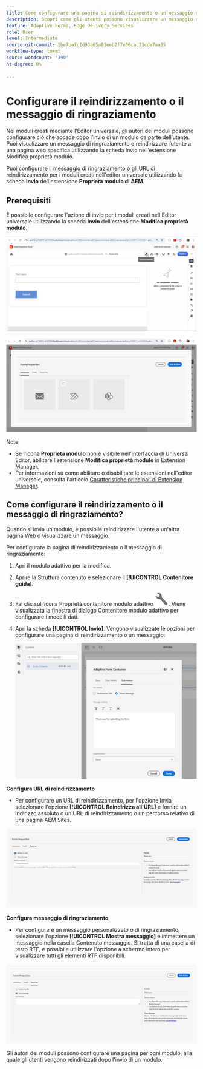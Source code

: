 ```yaml
---
title: Come configurare una pagina di reindirizzamento o un messaggio di ringraziamento
description: Scopri come gli utenti possono visualizzare un messaggio di ringraziamento o essere reindirizzati a una pagina web che gli autori dei moduli possono configurare durante la creazione del modulo.
feature: Adaptive Forms, Edge Delivery Services
role: User
level: Intermediate
source-git-commit: 1be7bafc1d93a65a81eeb2f7e86cac33cde7aa35
workflow-type: tm+mt
source-wordcount: '390'
ht-degree: 0%

---
```


# Configurare il reindirizzamento o il messaggio di ringraziamento

Nei moduli creati mediante l’Editor universale, gli autori dei moduli possono configurare ciò che accade dopo l’invio di un modulo da parte dell’utente. Puoi visualizzare un messaggio di ringraziamento o reindirizzare l’utente a una pagina web specifica utilizzando la scheda Invio nell’estensione Modifica proprietà modulo.

Puoi configurare il messaggio di ringraziamento o gli URL di reindirizzamento per i moduli creati nell&#39;editor universale utilizzando la scheda **Invio** dell&#39;estensione **Proprietà modulo di AEM**.

## Prerequisiti

È possibile configurare l&#39;azione di invio per i moduli creati nell&#39;Editor universale utilizzando la scheda **Invio** dell&#39;estensione **Modifica proprietà modulo**.

![Icona proprietà modulo](/help/forms/assets/ue-form-properties-icon.png)

![Proprietà modulo editor universale](/help/forms/assets/ue-form-properties.png)

>[!NOTE]
>
>* Se l&#39;icona **Proprietà modulo** non è visibile nell&#39;interfaccia di Universal Editor, abilitare l&#39;estensione **Modifica proprietà modulo** in Extension Manager.
>* Per informazioni su come abilitare o disabilitare le estensioni nell&#39;editor universale, consulta l&#39;articolo [Caratteristiche principali di Extension Manager](https://developer.adobe.com/uix/docs/extension-manager/feature-highlights/#enablingdisabling-extensions).

## Come configurare il reindirizzamento o il messaggio di ringraziamento?

Quando si invia un modulo, è possibile reindirizzare l&#39;utente a un&#39;altra pagina Web o visualizzare un messaggio.

Per configurare la pagina di reindirizzamento o il messaggio di ringraziamento:

1. Apri il modulo adattivo per la modifica.
1. Aprire la Struttura contenuto e selezionare il **[!UICONTROL Contenitore guida]**.
1. Fai clic sull&#39;icona Proprietà contenitore modulo adattivo ![Proprietà contenitore modulo adattivo](/help/forms/assets/configure-icon.svg). Viene visualizzata la finestra di dialogo Contenitore modulo adattivo per configurare i modelli dati.
1. Apri la scheda **[!UICONTROL Invio]**. Vengono visualizzate le opzioni per configurare una pagina di reindirizzamento o un messaggio:

   ![Finestra di dialogo per l&#39;invio del Contenitore guida per configurare una pagina di reindirizzamento o un messaggio](/help/forms/assets/adaptive-forms-core-components-redirect-page-or-thank-you-message.png)

**Configura URL di reindirizzamento**

* Per configurare un URL di reindirizzamento, per l&#39;opzione Invia selezionare l&#39;opzione **[!UICONTROL Reindirizza all&#39;URL]** e fornire un indirizzo assoluto o un URL di reindirizzamento o un percorso relativo di una pagina AEM Sites.

![reindirizzamento](/help/edge/docs/forms/universal-editor/assets/redirect-ue.png)

**Configura messaggio di ringraziamento**

* Per configurare un messaggio personalizzato o di ringraziamento, selezionare l&#39;opzione **[!UICONTROL Mostra messaggio]** e immettere un messaggio nella casella Contenuto messaggio. Si tratta di una casella di testo RTF, è possibile utilizzare l&#39;opzione a schermo intero per visualizzare tutti gli elementi RTF disponibili.

![grazie](/help/edge/docs/forms/universal-editor/assets/thankyou-ue.png)

Gli autori dei moduli possono configurare una pagina per ogni modulo, alla quale gli utenti vengono reindirizzati dopo l&#39;invio di un modulo.
